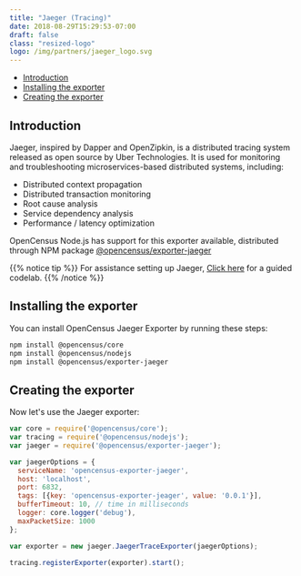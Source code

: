 ```yaml
---
title: "Jaeger (Tracing)"
date: 2018-08-29T15:29:53-07:00
draft: false
class: "resized-logo"
logo: /img/partners/jaeger_logo.svg
---
```


- [Introduction](#introduction)
- [Installing the exporter](#installing-the-exporter)
- [Creating the exporter](#creating-the-exporter)

## Introduction
Jaeger, inspired by Dapper and OpenZipkin, is a distributed tracing system released as open source by Uber Technologies.
It is used for monitoring and troubleshooting microservices-based distributed systems, including:

* Distributed context propagation
* Distributed transaction monitoring
* Root cause analysis
* Service dependency analysis
* Performance / latency optimization

OpenCensus Node.js has support for this exporter available, distributed through NPM package [@opencensus/exporter-jaeger](https://www.npmjs.com/package/@opencensus/exporter-jaeger)

{{% notice tip %}}
For assistance setting up Jaeger, [Click here](/codelabs/jaeger) for a guided codelab.
{{% /notice %}}

## Installing the exporter
You can install OpenCensus Jaeger Exporter by running these steps:

```bash
npm install @opencensus/core
npm install @opencensus/nodejs
npm install @opencensus/exporter-jaeger
```

## Creating the exporter
Now let's use the Jaeger exporter:

```js
var core = require('@opencensus/core');
var tracing = require('@opencensus/nodejs');
var jaeger = require('@opencensus/exporter-jaeger');

var jaegerOptions = {
  serviceName: 'opencensus-exporter-jaeger',
  host: 'localhost',
  port: 6832,
  tags: [{key: 'opencensus-exporter-jeager', value: '0.0.1'}],
  bufferTimeout: 10, // time in milliseconds
  logger: core.logger('debug'),
  maxPacketSize: 1000
};

var exporter = new jaeger.JaegerTraceExporter(jaegerOptions);

tracing.registerExporter(exporter).start();
```
